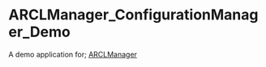 # ARCLManager_ConfigurationManager_Demo
A demo application for; [ARCLManager](https://github.com/ZeroxCorbin/ARCLManager)
